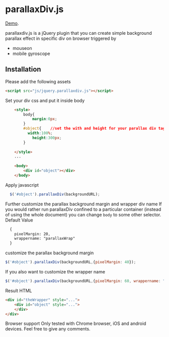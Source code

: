 parallaxDiv.js
==============

[Demo](http://at.mosphe.re/parallaxDiv/demo.html).

parallaxdiv.js is a jQuery plugin that you can create simple background parallax effect in specific div on browser triggered by
- mouseon 
- mobile gyroscope

## Installation

Please add the following assets

```HTML
<script src="js/jquery.parallaxdiv.js"></script>
```

Set your div css and put it inside body

```HTML
	<style>
		body{
			margin:0px;
		}
		#object{    //set the with and height for your parallax div tag
		  width:100%;
			height:300px;
		}
		
	</style>
	...
	
	<body>
		<div id="object"></div>
	</body>
```

Apply javascript
```Javascript
  $('#object').parallaxDiv(backgroundURL);
```

Further customize the parallax background margin and wrapper div name 
If you would rather run parallaxDiv confined to a particular container (instead of using the whole document) you can
change `body` to some other selector.
Default Value
``` Html
  {
  	pixelMargin: 20,
  	wrappername: "parallaxWrap"
  }
```
customize the parallax background margin

```Javascript
$('#object').parallaxDiv(backgroundURL,{pixelMargin: 40});
```

If you also want to customize the wrapper name
```Javascript
$('#object').parallaxDiv(backgroundURL,{pixelMargin: 60, wrappername: "theWrapper" });
```

Result HTML
```HTML 
<div id="theWrapper" style="...">
	<div id="object" style="...">
	</div>
</div>
```

Browser support
Only tested with Chrome browser, iOS and android devices. Feel free to give any comments.




